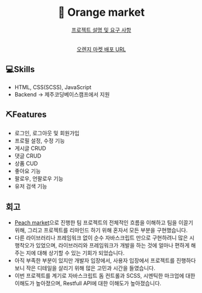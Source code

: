 <div align="center">
  <h1>🍊 Orange market</h1>
  <a href="https://paullabworkspace.notion.site/SNS-cdd5ed88a24b499593d7081dc28a5cbc">
  프로젝트 설명 및 요구 사항
  </a>
  
  <p>
    <br>
    <a href="orange-maket.netlify.app">
      오렌지 마켓 배포 URL
    </a>
  </p>
</div>


## 💻Skills
- HTML, CSS(SCSS), JavaScript
- Backend -> 제주코딩베이스캠프에서 지원

## ⛏Features
- 로그인, 로그아웃 및 회원가입
- 프로필 설정, 수정 기능
- 게시글 CRUD 
- 댓글 CRUD
- 상품 CUD 
- 좋아요 기능
- 팔로우, 언팔로우 기능
- 유저 검색 기능

## 회고
- [Peach market](https://github.com/junep16/peach-market)으로 진행한 팀 프로젝트의 전체적인 흐름을 이해하고 팀을 이끌기 위해, 그리고 프로젝트를 리마인드 하기 위해 혼자서 모든 부분을 구현했습니다.
- 다른 라이브러리나 프레임워크 없이 순수 자바스크립트 만으로 구현하려니 많은 시행착오가 있었으며, 라이브러리와 프레임워크가 개발을 하는 것에 얼마나 편하게 해주는 지에 대해 상기할 수 있는 기회가 되었습니다.
- 아직 부족한 부분이 있지만 개발자 입장에서, 사용자 입장에서 프로젝트를 진행하다보니 작은 디테일을 살리기 위해 많은 고민과 시간을 들였습니다.
- 이번 프로젝트를 계기로 자바스크립트 돔 컨트롤과 SCSS, 시멘틱한 마크업에 대한 이해도가 높아졌으며, Restfull API에 대한 이해도가 높아졌습니다.
